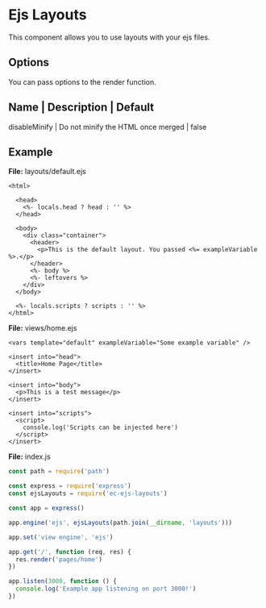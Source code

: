 # Ejs Layouts
This component allows you to use layouts with your ejs files.

## Options
You can pass options to the render function.

Name          | Description                        | Default
------------------------------------------------------------
disableMinify | Do not minify the HTML once merged | false

## Example
**File:** layouts/default.ejs
```ejs
<html>

  <head>
    <%- locals.head ? head : '' %>
  </head>

  <body>
    <div class="container">
      <header>
        <p>This is the default layout. You passed <%= exampleVariable %>.</p>
      </header>
      <%- body %>
      <%- leftovers %>
    </div>
  </body>

  <%- locals.scripts ? scripts : '' %>
</html>
```

**File:** views/home.ejs
```ejs
<vars template="default" exampleVariable="Some example variable" />

<insert into="head">
  <title>Home Page</title>
</insert>

<insert into="body">
  <p>This is a test message</p>
</insert>

<insert into="scripts">
  <script>
    console.log('Scripts can be injected here')
  </script>
</insert>

```

**File:** index.js
```js
const path = require('path')

const express = require('express')
const ejsLayouts = require('ec-ejs-layouts')

const app = express()

app.engine('ejs', ejsLayouts(path.join(__dirname, 'layouts')))

app.set('view engine', 'ejs')

app.get('/', function (req, res) {
  res.render('pages/home')
})

app.listen(3000, function () {
  console.log('Example app listening on port 3000!')
})
```
